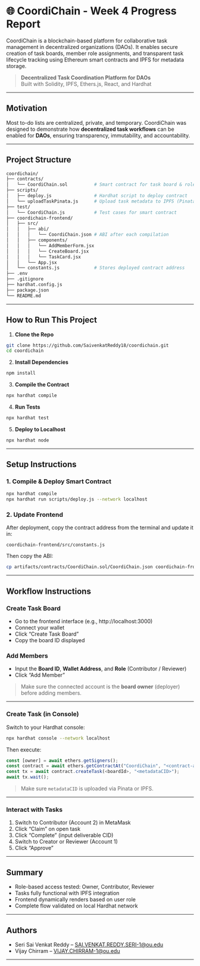 # 🌐 CoordiChain - Week 4 Progress Report

CoordiChain is a blockchain-based platform for collaborative task management in decentralized organizations (DAOs). It enables secure creation of task boards, member role assignments, and transparent task lifecycle tracking using Ethereum smart contracts and IPFS for metadata storage.

> **Decentralized Task Coordination Platform for DAOs**  
> Built with Solidity, IPFS, Ethers.js, React, and Hardhat

---
##  Motivation

Most to-do lists are centralized, private, and temporary. CoordiChain was designed to demonstrate how **decentralized task workflows** can be enabled for **DAOs**, ensuring transparency, immutability, and accountability.

---

##  Project Structure

```bash
coordichain/
├── contracts/
│   └── CoordiChain.sol          # Smart contract for task board & role logic
├── scripts/
│   ├── deploy.js                # Hardhat script to deploy contract
│   └── uploadTaskPinata.js      # Upload task metadata to IPFS (Pinata)
├── test/
│   └── CoordiChain.js           # Test cases for smart contract
├── coordichain-frontend/
│   ├── src/
│   │   ├── abi/
│   │   │   └── CoordiChain.json # ABI after each compilation
│   │   ├── components/
│   │   │   └── AddMemberForm.jsx
│   │   │   └── CreateBoard.jsx
│   │   │   └── TaskCard.jsx
│   │   └── App.jsx
│   └── constants.js             # Stores deployed contract address
├── .env
├── .gitignore
├── hardhat.config.js
├── package.json
└── README.md
```

---
##  How to Run This Project

1. **Clone the Repo**

```bash
git clone https://github.com/SaivenkatReddy18/coordichain.git
cd coordichain
```

2. **Install Dependencies**

```bash
npm install
```

3. **Compile the Contract**

```bash
npx hardhat compile
```

4. **Run Tests**

```bash
npx hardhat test
```

5. **Deploy to Localhost**

```bash
npx hardhat node

```

---

##  Setup Instructions

###  1. Compile & Deploy Smart Contract

```bash
npx hardhat compile
npx hardhat run scripts/deploy.js --network localhost
```

###  2. Update Frontend

After deployment, copy the contract address from the terminal and update it in:

```
coordichain-frontend/src/constants.js
```

Then copy the ABI:

```bash
cp artifacts/contracts/CoordiChain.sol/CoordiChain.json coordichain-frontend/src/abi/CoordiChain.json
```

---

##  Workflow Instructions

###  Create Task Board

- Go to the frontend interface (e.g., http://localhost:3000)
- Connect your wallet
- Click “Create Task Board”
- Copy the board ID displayed

###  Add Members

- Input the **Board ID**, **Wallet Address**, and **Role** (Contributor / Reviewer)
- Click “Add Member”

>  Make sure the connected account is the **board owner** (deployer) before adding members.

---

###  Create Task (in Console)

Switch to your Hardhat console:

```bash
npx hardhat console --network localhost
```

Then execute:

```js
const [owner] = await ethers.getSigners();
const contract = await ethers.getContractAt("CoordiChain", "<contract-address>", owner);
const tx = await contract.createTask(<boardId>, "<metadataCID>");
await tx.wait();
```

> Make sure `metadataCID` is uploaded via Pinata or IPFS.

---

###  Interact with Tasks

1. Switch to Contributor (Account 2) in MetaMask
2. Click “Claim” on open task
3. Click “Complete” (input deliverable CID)
4. Switch to Creator or Reviewer (Account 1)
5. Click “Approve”

---

##  Summary

-  Role-based access tested: Owner, Contributor, Reviewer
-  Tasks fully functional with IPFS integration
-  Frontend dynamically renders based on user role
-  Complete flow validated on local Hardhat network

---

##  Authors

- Seri Sai Venkat Reddy – SAI.VENKAT.REDDY.SERI-1@ou.edu
- Vijay Chirram – VIJAY.CHIRRAM-1@ou.edu

---
